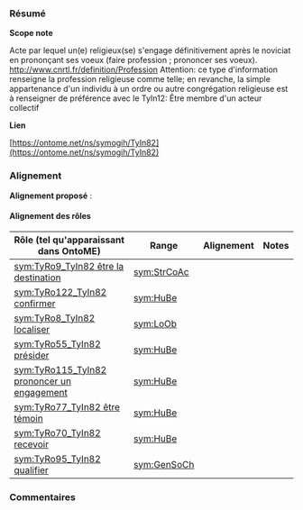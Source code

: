### Résumé

**Scope note**

Acte par lequel un(e) religieux(se) s'engage définitivement après le noviciat en prononçant ses voeux (faire profession ; prononcer ses voeux). http://www.cnrtl.fr/definition/Profession	Attention: ce type d'information renseigne la profession religieuse comme telle; en revanche, la simple appartenance d'un individu à un ordre ou autre congrégation religieuse est à renseigner de préférence avec le TyIn12: Être membre d'un acteur collectif 

**Lien**

[https://ontome.net/ns/symogih/TyIn82](https://ontome.net/ns/symogih/TyIn82)

### Alignement

**Alignement proposé** :

#### Alignement des rôles

| Rôle (tel qu'apparaissant dans OntoME) | Range | Alignement | Notes |
| ----- | ----- | ----- | ----- |
| [sym:TyRo9_TyIn82 être la destination](https://ontome.net/ns/symogih/TyRo9_TyIn82) | [sym:StrCoAc](https://ontome.net/ns/symogih/StrCoAc) |   |   |
| [sym:TyRo122_TyIn82 confirmer](https://ontome.net/ns/symogih/TyRo122_TyIn82) | [sym:HuBe](https://ontome.net/ns/symogih/HuBe) |   |   |
| [sym:TyRo8_TyIn82 localiser](https://ontome.net/ns/symogih/TyRo8_TyIn82) | [sym:LoOb](https://ontome.net/ns/symogih/LoOb) |   |   |
| [sym:TyRo55_TyIn82 présider](https://ontome.net/ns/symogih/TyRo55_TyIn82) | [sym:HuBe](https://ontome.net/ns/symogih/HuBe) |   |   |
| [sym:TyRo115_TyIn82 prononcer un engagement](https://ontome.net/ns/symogih/TyRo115_TyIn82) | [sym:HuBe](https://ontome.net/ns/symogih/HuBe) |   |   |
| [sym:TyRo77_TyIn82 être témoin](https://ontome.net/ns/symogih/TyRo77_TyIn82) | [sym:HuBe](https://ontome.net/ns/symogih/HuBe) |   |   |
| [sym:TyRo70_TyIn82 recevoir](https://ontome.net/ns/symogih/TyRo70_TyIn82) | [sym:HuBe](https://ontome.net/ns/symogih/HuBe) |   |   |
| [sym:TyRo95_TyIn82 qualifier](https://ontome.net/ns/symogih/TyRo95_TyIn82) | [sym:GenSoCh](https://ontome.net/ns/symogih/GenSoCh) |   |   |

### Commentaires
